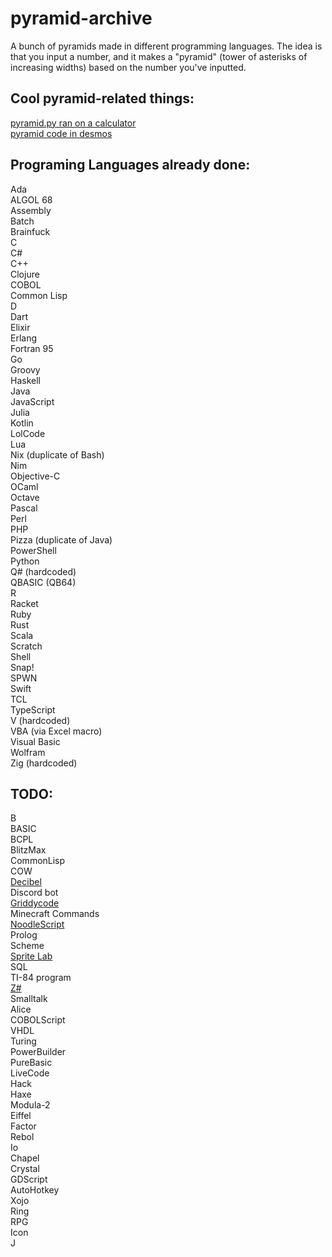 # pyramid-archive
A bunch of pyramids made in different programming languages. The idea is that you input a number, and it makes a "pyramid" (tower of asterisks of increasing widths) based on the number you've inputted.

## Cool pyramid-related things:
[pyramid.py ran on a calculator](https://youtu.be/JQqT5u8wZeE)  
[pyramid code in desmos](https://www.desmos.com/calculator/grods4qbsy)

## Programing Languages already done:
Ada  
ALGOL 68  
Assembly  
Batch  
Brainfuck  
C  
C#  
C++  
Clojure  
COBOL  
Common Lisp  
D  
Dart  
Elixir  
Erlang  
Fortran 95  
Go  
Groovy  
Haskell  
Java  
JavaScript  
Julia  
Kotlin  
LolCode  
Lua  
Nix (duplicate of Bash)  
Nim  
Objective-C  
OCaml  
Octave  
Pascal  
Perl  
PHP  
Pizza (duplicate of Java)  
PowerShell  
Python  
Q# (hardcoded)  
QBASIC (QB64)  
R  
Racket  
Ruby  
Rust  
Scala  
Scratch  
Shell  
Snap!  
SPWN  
Swift  
TCL  
TypeScript  
V (hardcoded)  
VBA (via Excel macro)  
Visual Basic  
Wolfram  
Zig (hardcoded)  

## TODO:
B  
BASIC  
BCPL  
BlitzMax  
CommonLisp  
COW  
[Decibel](https://github.com/DaemonNillia/Decibel)  
Discord bot  
[Griddycode](https://github.com/face-hh/griddycode)   
Minecraft Commands  
[NoodleScript](https://github.com/OfficialCodeNoodles/NoodleScript)  
Prolog  
Scheme  
[Sprite Lab](https://code.org/en-US/tools/sprite-lab)  
SQL  
TI-84 program  
[Z#](https://github.com/sam-astro/Z-Sharp)  
Smalltalk  
Alice  
COBOLScript  
VHDL  
Turing  
PowerBuilder  
PureBasic  
LiveCode  
Hack  
Haxe  
Modula-2  
Eiffel  
Factor  
Rebol  
Io  
Chapel  
Crystal  
GDScript  
AutoHotkey  
Xojo  
Ring  
RPG  
Icon  
J  

